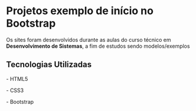 <h1>Projetos exemplo de início no Bootstrap </h1>
  
<p>Os sites foram desenvolvidos durante as aulas do curso técnico em <strong>Desenvolvimento de Sistemas</strong>, a fim de estudos sendo modelos/exemplos</p>

<h2>Tecnologias Utilizadas</h2>
<p>- HTML5</p>
<p>- CSS3</p>
<p>- Bootstrap</p>
